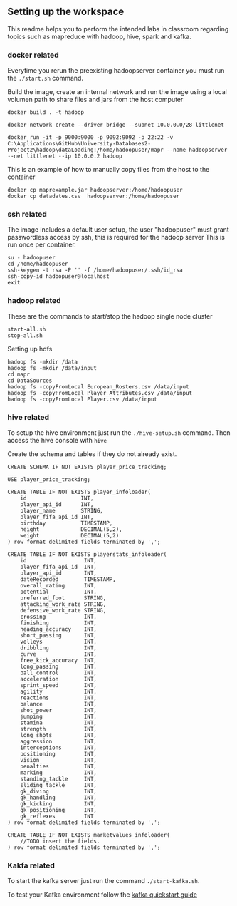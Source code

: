 ## Setting up the workspace
This readme helps you to perform the intended labs in classroom regarding topics such as mapreduce with hadoop, hive, spark and kafka.

### docker related  

Everytime you rerun the preexisting hadoopserver container you must run the `./start.sh` command.

Build the image, create an internal network and run the image using a local volumen
path to share files and jars from the host computer
```
docker build . -t hadoop

docker network create --driver bridge --subnet 10.0.0.0/28 littlenet

docker run -it -p 9000:9000 -p 9092:9092 -p 22:22 -v C:\Applications\GitHub\University-Databases2-Project2\hadoop\dataLoading:/home/hadoopuser/mapr --name hadoopserver --net littlenet --ip 10.0.0.2 hadoop
```

This is an example of how to manually copy files from the host to the container 
```
docker cp maprexample.jar hadoopserver:/home/hadoopuser
docker cp datadates.csv  hadoopserver:/home/hadoopuser
```

### ssh related
The image includes a default user setup, the user "hadoopuser" must grant passwordless access by ssh, this is required for the hadoop server
This is run once per container.
```
su - hadoopuser
cd /home/hadoopuser
ssh-keygen -t rsa -P '' -f /home/hadoopuser/.ssh/id_rsa
ssh-copy-id hadoopuser@localhost
exit
```

### hadoop related
These are the commands to start/stop the hadoop single node cluster 
```
start-all.sh
stop-all.sh
```
Setting up hdfs
```
hadoop fs -mkdir /data
hadoop fs -mkdir /data/input
cd mapr
cd DataSources
hadoop fs -copyFromLocal European_Rosters.csv /data/input
hadoop fs -copyFromLocal Player_Attributes.csv /data/input
hadoop fs -copyFromLocal Player.csv /data/input
```

### hive related
To setup the hive environment just run the `./hive-setup.sh` command.
Then access the hive console with `hive`

Create the schema and tables if they do not already exist.
```
CREATE SCHEMA IF NOT EXISTS player_price_tracking;

USE player_price_tracking;

CREATE TABLE IF NOT EXISTS player_infoloader(
    id                 INT,
    player_api_id      INT,
    player_name        STRING,
    player_fifa_api_id INT,
    birthday           TIMESTAMP,
    height             DECIMAL(5,2),
    weight             DECIMAL(5,2)
) row format delimited fields terminated by ',';

CREATE TABLE IF NOT EXISTS playerstats_infoloader(
    id                  INT,
    player_fifa_api_id  INT,
    player_api_id       INT,
    dateRecorded        TIMESTAMP,
    overall_rating      INT,
    potential           INT,           
    preferred_foot      STRING,      
    attacking_work_rate STRING, 
    defensive_work_rate STRING,
    crossing            INT,
    finishing           INT,
    heading_accuracy    INT,
    short_passing       INT,
    volleys             INT,
    dribbling           INT,
    curve               INT,
    free_kick_accuracy  INT,
    long_passing        INT,
    ball_control        INT,
    acceleration        INT,
    sprint_speed        INT,
    agility             INT,
    reactions           INT,
    balance             INT,
    shot_power          INT,
    jumping             INT,
    stamina             INT,
    strength            INT,
    long_shots          INT,
    aggression          INT,
    interceptions       INT,
    positioning         INT,
    vision              INT,
    penalties           INT,
    marking             INT,
    standing_tackle     INT,
    sliding_tackle      INT,
    gk_diving           INT,
    gk_handling         INT,
    gk_kicking          INT,
    gk_positioning      INT,
    gk_reflexes         INT
) row format delimited fields terminated by ',';

CREATE TABLE IF NOT EXISTS marketvalues_infoloader(
    //TODO insert the fields.
) row format delimited fields terminated by ',';

```

### Kakfa related
To start the kafka server just run the command `./start-kafka.sh`.

To test your Kafka environment follow the [kafka quickstart guide](https://kafka.apache.org/quickstart) 

